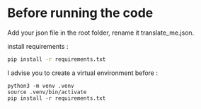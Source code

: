 # Before running the code

Add your json file in the root folder, rename it translate_me.json.

install requirements :

```bash
pip install -r requirements.txt
```

I advise you to create a virtual environment before : 
```
python3 -m venv .venv
source .venv/bin/activate
pip install -r requirements.txt
```
